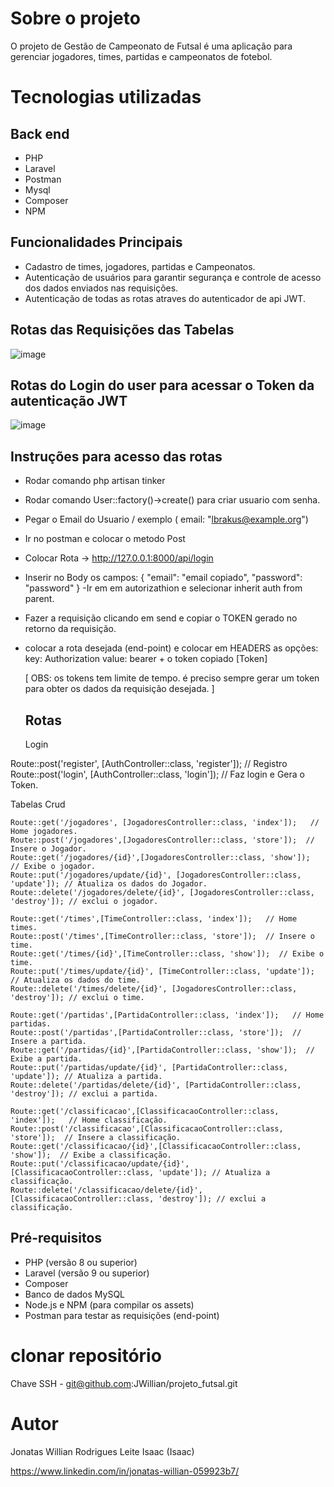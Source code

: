 # Sobre o projeto

O projeto de Gestão de Campeonato de Futsal é uma aplicação para gerenciar jogadores, times, partidas e campeonatos de fotebol. 

# Tecnologias utilizadas
## Back end
- PHP
- Laravel
- Postman
- Mysql
- Composer
- NPM

## Funcionalidades Principais

- Cadastro de times, jogadores, partidas e Campeonatos.
- Autenticação de usuários para garantir segurança e controle de acesso dos dados enviados nas requisições. 
- Autenticação de todas as rotas atraves do autenticador de api JWT.

## Rotas das Requisições das Tabelas

![image](https://github.com/JWillian/projeto_futsal/assets/19697488/91fe9173-0a18-41df-894d-723bd257f7b7)

## Rotas do Login do user para acessar o Token da autenticação JWT

![image](https://github.com/JWillian/projeto_futsal/assets/19697488/fb0e6296-d603-414e-808b-79a114031376)

## Instruções para acesso das rotas 

- Rodar comando php artisan tinker
- Rodar comando User::factory()->create() para criar usuario com senha.
- Pegar o Email do Usuario / exemplo  ( email: "lbrakus@example.org")
- Ir no postman e colocar o metodo Post
- Colocar Rota -> http://127.0.0.1:8000/api/login
- Inserir no Body os campos:
   {
   "email": "email copiado",
   "password": "password"
    }
-Ir em em autorizathion e selecionar inherit auth from parent.
- Fazer a requisição clicando em send e copiar o TOKEN gerado no retorno da requisição.
- colocar a rota desejada (end-point)  e colocar em HEADERS as opções:
  key: Authorization
  value: bearer + o token copiado [Token]
  
  [ OBS: os tokens tem limite de tempo. é preciso sempre gerar um token para obter os dados da requisição desejada. ]

  ## Rotas

  Login

 Route::post('register', [AuthController::class, 'register']); // Registro 
 Route::post('login', [AuthController::class, 'login']); // Faz login e Gera o Token.

 Tabelas Crud
 
    Route::get('/jogadores', [JogadoresController::class, 'index']);   // Home jogadores.
    Route::post('/jogadores',[JogadoresController::class, 'store']);  // Insere o Jogador.
    Route::get('/jogadores/{id}',[JogadoresController::class, 'show']);  // Exibe o jogador.
    Route::put('/jogadores/update/{id}', [JogadoresController::class, 'update']); // Atualiza os dados do Jogador.
    Route::delete('/jogadores/delete/{id}', [JogadoresController::class, 'destroy']); // exclui o jogador.  

    Route::get('/times',[TimeController::class, 'index']);   // Home times.
    Route::post('/times',[TimeController::class, 'store']);  // Insere o time.
    Route::get('/times/{id}',[TimeController::class, 'show']);  // Exibe o time.
    Route::put('/times/update/{id}', [TimeController::class, 'update']); // Atualiza os dados do time.
    Route::delete('/times/delete/{id}', [JogadoresController::class, 'destroy']); // exclui o time.

    Route::get('/partidas',[PartidaController::class, 'index']);   // Home partidas.
    Route::post('/partidas',[PartidaController::class, 'store']);  // Insere a partida.
    Route::get('/partidas/{id}',[PartidaController::class, 'show']);  // Exibe a partida.
    Route::put('/partidas/update/{id}', [PartidaController::class, 'update']); // Atualiza a partida.
    Route::delete('/partidas/delete/{id}', [PartidaController::class, 'destroy']); // exclui a partida.

    Route::get('/classificacao',[ClassificacaoController::class, 'index']);   // Home classificação.
    Route::post('/classificacao',[ClassificacaoController::class, 'store']);  // Insere a classificação.
    Route::get('/classificacao/{id}',[ClassificacaoController::class, 'show']);  // Exibe a classificação.
    Route::put('/classificacao/update/{id}', [ClassificacaoController::class, 'update']); // Atualiza a classificação.
    Route::delete('/classificacao/delete/{id}', [ClassificacaoController::class, 'destroy']); // exclui a classificação.


## Pré-requisitos

- PHP (versão 8 ou superior)
- Laravel (versão 9 ou superior)
- Composer
- Banco de dados MySQL
- Node.js e NPM (para compilar os assets)
- Postman para testar as requisições (end-point)

# clonar repositório
Chave SSH - git@github.com:JWillian/projeto_futsal.git

# Autor

Jonatas Willian Rodrigues Leite Isaac
(Isaac)

https://www.linkedin.com/in/jonatas-willian-059923b7/

